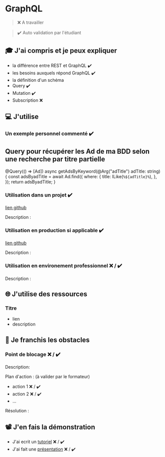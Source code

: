 # GraphQL

> ❌ A travailler

> ✔️ Auto validation par l'étudiant

## 🎓 J'ai compris et je peux expliquer

- la différence entre REST et GraphQL ✔️
- les besoins auxquels répond GraphQL  ✔️
- la définition d'un schéma
- Query  ✔️
- Mutation  ✔️
- Subscription ❌ 

## 💻 J'utilise

### Un exemple personnel commenté ✔️

## Query pour récupérer les Ad de ma BDD selon une recherche par titre partielle ##
  @Query(() => [Ad])
  async getAdsByKeyword(@Arg("adTitle") adTitle: string) {
    const adsByadTitle = await Ad.find({
      where: {
        title: ILike(`%${adTitle}%`),
      },
    });
    return adsByadTitle;
  }



### Utilisation dans un projet ✔️

[lien github](https://github.com/LucS0MA/APIrest)

Description :

### Utilisation en production si applicable ✔️

[lien github](https://github.com/LucS0MA/APIrest)

Description :

### Utilisation en environement professionnel ❌ / ✔️

Description :

## 🌐 J'utilise des ressources

### Titre

- lien
- description

## 🚧 Je franchis les obstacles

### Point de blocage ❌ / ✔️

Description:

Plan d'action : (à valider par le formateur)

- action 1 ❌ / ✔️
- action 2 ❌ / ✔️
- ...

Résolution :

## 📽️ J'en fais la démonstration

- J'ai ecrit un [tutoriel](...) ❌ / ✔️
- J'ai fait une [présentation](...) ❌ / ✔️
